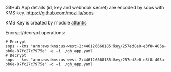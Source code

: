 
GitHub App details (id, key and webhook secret) are encoded by sops with KMS key.
https://github.com/mozilla/sops

KMS Key is created by module [atlantis](../../../modules/atlantis/kms.tf)

Encrypt/decrypt operations: 
```shell
# Encrypt
sops --kms "arn:aws:kms:us-west-2:446126668185:key/257ed8e0-e3f8-403a-bb6e-87fc27c7975e" -e -i ./gh_app.yaml
# Decrypt
sops --kms "arn:aws:kms:us-west-2:446126668185:key/257ed8e0-e3f8-403a-bb6e-87fc27c7975e" -d -i ./gh_app.yaml
```

